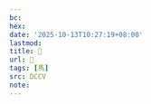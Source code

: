 ```yaml
---
bc:
hex:
date: '2025-10-13T10:27:19+08:00'
lastmod:
title: 􂙄
url: 􂙄
tags: [馬]
src: DCCV
note:
---
```

